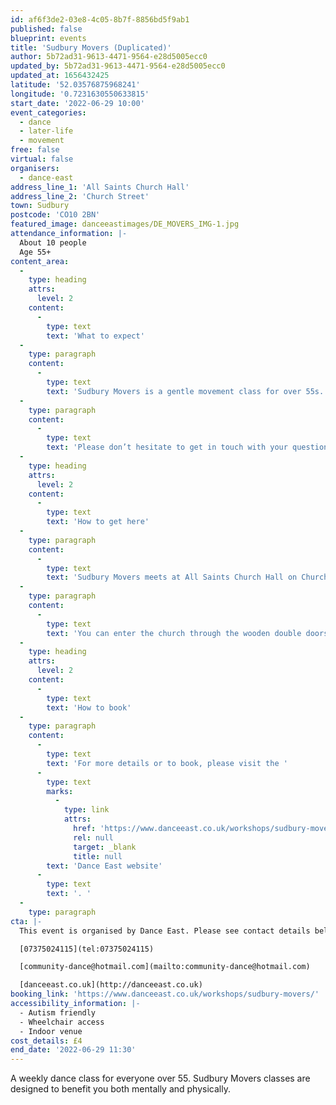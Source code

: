 ```yaml
---
id: af6f3de2-03e8-4c05-8b7f-8856bd5f9ab1
published: false
blueprint: events
title: 'Sudbury Movers (Duplicated)'
author: 5b72ad31-9613-4471-9564-e28d5005ecc0
updated_by: 5b72ad31-9613-4471-9564-e28d5005ecc0
updated_at: 1656432425
latitude: '52.03576875968241'
longitude: '0.7231630550633815'
start_date: '2022-06-29 10:00'
event_categories:
  - dance
  - later-life
  - movement
free: false
virtual: false
organisers:
  - dance-east
address_line_1: 'All Saints Church Hall'
address_line_2: 'Church Street'
town: Sudbury
postcode: 'CO10 2BN'
featured_image: danceeastimages/DE_MOVERS_IMG-1.jpg
attendance_information: |-
  About 10 people
  Age 55+
content_area:
  -
    type: heading
    attrs:
      level: 2
    content:
      -
        type: text
        text: 'What to expect'
  -
    type: paragraph
    content:
      -
        type: text
        text: 'Sudbury Movers is a gentle movement class for over 55s. Held every Wednesday at 10-11.30am at All Saints Church Hall. The session is led by experienced dance artists, where you will explore a range of taught and improvisational exercises to get your body moving, have a chance to socialise, and – most importantly – have fun! Tea and biscuits are also included! '
  -
    type: paragraph
    content:
      -
        type: text
        text: 'Please don’t hesitate to get in touch with your questions or concerns. You can call class tutor Laura on 07375024115 or email community-dance@hotmail.com. '
  -
    type: heading
    attrs:
      level: 2
    content:
      -
        type: text
        text: 'How to get here'
  -
    type: paragraph
    content:
      -
        type: text
        text: 'Sudbury Movers meets at All Saints Church Hall on Church street in Sudbury.'
  -
    type: paragraph
    content:
      -
        type: text
        text: 'You can enter the church through the wooden double doors through the entrance from church street. The session is held within the main church hall.'
  -
    type: heading
    attrs:
      level: 2
    content:
      -
        type: text
        text: 'How to book'
  -
    type: paragraph
    content:
      -
        type: text
        text: 'For more details or to book, please visit the '
      -
        type: text
        marks:
          -
            type: link
            attrs:
              href: 'https://www.danceeast.co.uk/workshops/sudbury-movers/'
              rel: null
              target: _blank
              title: null
        text: 'Dance East website'
      -
        type: text
        text: '. '
  -
    type: paragraph
cta: |-
  This event is organised by Dance East. Please see contact details below: 

  [07375024115](tel:07375024115)

  [community-dance@hotmail.com](mailto:community-dance@hotmail.com)

  [danceeast.co.uk](http://danceeast.co.uk)
booking_link: 'https://www.danceeast.co.uk/workshops/sudbury-movers/'
accessibility_information: |-
  - Autism friendly
  - Wheelchair access
  - Indoor venue
cost_details: £4
end_date: '2022-06-29 11:30'
---
```

A weekly dance class for everyone over 55. Sudbury Movers classes are designed to benefit you both mentally and physically.